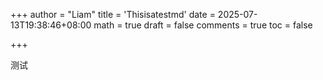 +++
author = "Liam"
title = 'Thisisatestmd'
date = 2025-07-13T19:38:46+08:00
math = true 
draft = false
comments = true
toc = false

+++

测试

